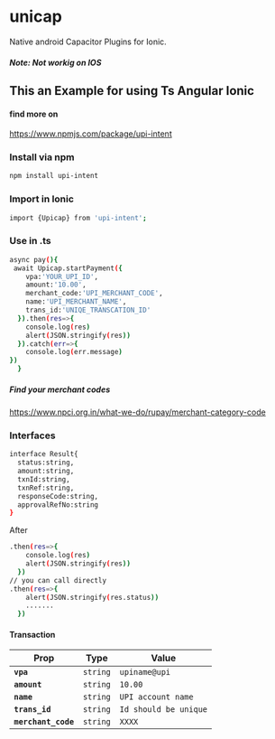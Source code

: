 # unicap

Native android Capacitor Plugins for Ionic.

##### Note: Not workig on IOS

## This an Example for using Ts Angular Ionic

#### find more on

https://www.npmjs.com/package/upi-intent

### Install via npm

```bash
npm install upi-intent
```

### Import in Ionic

```bash
import {Upicap} from 'upi-intent';
```

### Use in .ts

```bash
async pay(){
 await Upicap.startPayment({
    vpa:'YOUR_UPI_ID',
    amount:'10.00',
    merchant_code:'UPI_MERCHANT_CODE',
    name:'UPI_MERCHANT_NAME',
    trans_id:'UNIQE_TRANSCATION_ID'
  }).then(res=>{
    console.log(res)
    alert(JSON.stringify(res))
  }).catch(err=>{
    console.log(err.message)
})
  }
```

##### Find your merchant codes

https://www.npci.org.in/what-we-do/rupay/merchant-category-code

### Interfaces

```bash
interface Result{
  status:string,
  amount:string,
  txnId:string,
  txnRef:string,
  responseCode:string,
  approvalRefNo:string
}
```

After

```bash
.then(res=>{
    console.log(res)
    alert(JSON.stringify(res))
  })
// you can call directly
.then(res=>{
    alert(JSON.stringify(res.status))
    .......
  })
```

#### Transaction

| Prop                | Type                | Value                            |
| ------------------- | ------------------- | -------------------------------- |
| **`vpa`**           | <code>string</code> | <code>upiname@upi</code>         |
| **`amount`**        | <code>string</code> | <code>10.00</code>               |
| **`name`**          | <code>string</code> | <code>UPI account name</code>    |
| **`trans_id`**      | <code>string</code> | <code>Id should be unique</code> |
| **`merchant_code`** | <code>string</code> | <code>XXXX</code>                |
